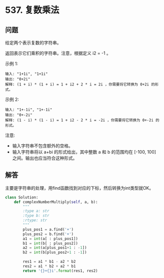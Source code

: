 # 537. 复数乘法

## 问题
给定两个表示复数的字符串。

返回表示它们乘积的字符串。注意，根据定义 i2 = -1 。

示例 1:
```
输入: "1+1i", "1+1i"
输出: "0+2i"
解释: (1 + i) * (1 + i) = 1 + i2 + 2 * i = 2i ，你需要将它转换为 0+2i 的形式。
```
示例 2:
```
输入: "1+-1i", "1+-1i"
输出: "0+-2i"
解释: (1 - i) * (1 - i) = 1 + i2 - 2 * i = -2i ，你需要将它转换为 0+-2i 的形式。 
```
注意:
- 输入字符串不包含额外的空格。
- 输入字符串将以 a+bi 的形式给出，其中整数 a 和 b 的范围均在 [-100, 100] 之间。输出也应当符合这种形式。

## 解答
主要是字符串的处理，用find函数找到对应的下标，然后转换为int类型就OK。

```py
class Solution:
    def complexNumberMultiply(self, a, b):
        """
        :type a: str
        :type b: str
        :rtype: str
        """
        plus_pos1 = a.find('+')
        plus_pos2 = b.find('+')
        a1 = int(a[ : plus_pos1])
        b1 = int(b[ : plus_pos2])
        a2 = int(a[plus_pos1+1 : -1])
        b2 = int(b[plus_pos2+1 : -1])
        
        res1 = a1 * b1 - a2 * b2
        res2 = a1 * b2 + a2 * b1
        return '{}+{}i'.format(res1, res2)
```
